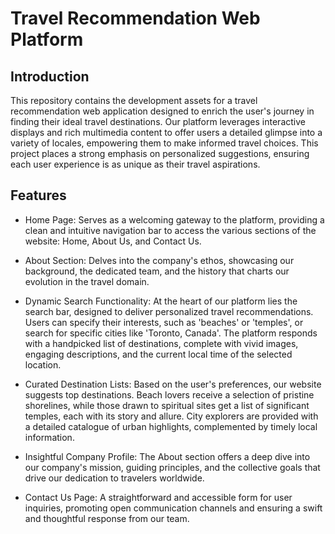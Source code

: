 # Travel Recommendation Web Platform
## Introduction
This repository contains the development assets for a travel recommendation web application designed to enrich the user's journey in finding their ideal travel destinations. Our platform leverages interactive displays and rich multimedia content to offer users a detailed glimpse into a variety of locales, empowering them to make informed travel choices. This project places a strong emphasis on personalized suggestions, ensuring each user experience is as unique as their travel aspirations.

## Features
- Home Page: Serves as a welcoming gateway to the platform, providing a clean and intuitive navigation bar to access the various sections of the website: Home, About Us, and Contact Us.

- About Section: Delves into the company's ethos, showcasing our background, the dedicated team, and the history that charts our evolution in the travel domain.

- Dynamic Search Functionality: At the heart of our platform lies the search bar, designed to deliver personalized travel recommendations. Users can specify their interests, such as 'beaches' or 'temples', or search for specific cities like 'Toronto, Canada'. The platform responds with a handpicked list of destinations, complete with vivid images, engaging descriptions, and the current local time of the selected location.

- Curated Destination Lists: Based on the user's preferences, our website suggests top destinations. Beach lovers receive a selection of pristine shorelines, while those drawn to spiritual sites get a list of significant temples, each with its story and allure. City explorers are provided with a detailed catalogue of urban highlights, complemented by timely local information.
- Insightful Company Profile: The About section offers a deep dive into our company's mission, guiding principles, and the collective goals that drive our dedication to travelers worldwide.
- Contact Us Page: A straightforward and accessible form for user inquiries, promoting open communication channels and ensuring a swift and thoughtful response from our team.
